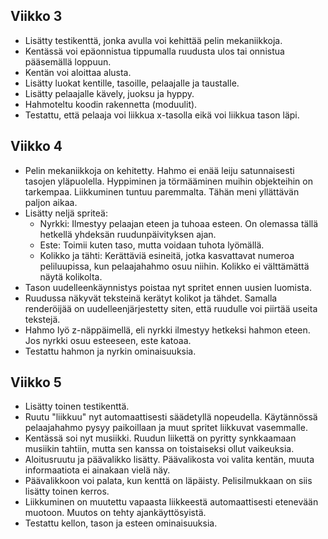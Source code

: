 ## Viikko 3

- Lisätty testikenttä, jonka avulla voi kehittää pelin mekaniikkoja.
- Kentässä voi epäonnistua tippumalla ruudusta ulos tai onnistua pääsemällä loppuun.
- Kentän voi aloittaa alusta.
- Lisätty luokat kentille, tasoille, pelaajalle ja taustalle.
- Lisätty pelaajalle kävely, juoksu ja hyppy.
- Hahmoteltu koodin rakennetta (moduulit).
- Testattu, että pelaaja voi liikkua x-tasolla eikä voi liikkua tason läpi.

## Viikko 4

- Pelin mekaniikkoja on kehitetty. Hahmo ei enää leiju satunnaisesti tasojen yläpuolella. Hyppiminen ja törmääminen muihin objekteihin on tarkempaa. Liikkuminen tuntuu paremmalta. Tähän meni yllättävän paljon aikaa.
- Lisätty neljä spriteä:
    - Nyrkki: Ilmestyy pelaajan eteen ja tuhoaa esteen. On olemassa tällä hetkellä yhdeksän ruudunpäivityksen ajan.
    - Este: Toimii kuten taso, mutta voidaan tuhota lyömällä.
    - Kolikko ja tähti: Kerättäviä esineitä, jotka kasvattavat numeroa peliluupissa, kun pelaajahahmo osuu niihin. Kolikko ei välttämättä näytä kolikolta.
- Tason uudelleenkäynnistys poistaa nyt spritet ennen uusien luomista.
- Ruudussa näkyvät teksteinä kerätyt kolikot ja tähdet. Samalla renderöijää on uudelleenjärjestetty siten, että ruudulle voi piirtää useita tekstejä.
- Hahmo lyö z-näppäimellä, eli nyrkki ilmestyy hetkeksi hahmon eteen. Jos nyrkki osuu esteeseen, este katoaa.
- Testattu hahmon ja nyrkin ominaisuuksia.

## Viikko 5

- Lisätty toinen testikenttä.
- Ruutu "liikkuu" nyt automaattisesti säädetyllä nopeudella. Käytännössä pelaajahahmo pysyy paikoillaan ja muut spritet liikkuvat vasemmalle.
- Kentässä soi nyt musiikki. Ruudun liikettä on pyritty synkkaamaan musiikin tahtiin, mutta sen kanssa on toistaiseksi ollut vaikeuksia.
- Aloitusruutu ja päävalikko lisätty. Päävalikosta voi valita kentän, muuta informaatiota ei ainakaan vielä näy.
- Päävalikkoon voi palata, kun kenttä on läpäisty. Pelisilmukkaan on siis lisätty toinen kerros.
- Liikkuminen on muutettu vapaasta liikkeestä automaattisesti etenevään muotoon. Muutos on tehty ajankäyttösyistä.
- Testattu kellon, tason ja esteen ominaisuuksia.